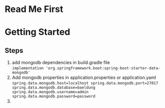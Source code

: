 # Read Me First

# Getting Started

## Steps
1. add mongodb dependencies in build.gradle file<br>
 `implementation 'org.springframework.boot:spring-boot-starter-data-mongodb'`
2. Add mongodb properties in application.properties or application.yaml
   `spring.data.mongodb.host=localhost
    spring.data.mongodb.port=27017
    spring.data.mongodb.database=baeldung
    spring.data.mongodb.username=admin
    spring.data.mongodb.password=password`
3. 


